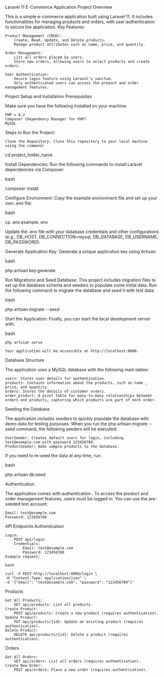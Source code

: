 Laravel 11 E-Commerce Application
Project Overview

This is a simple e-commerce application built using Laravel 11. It includes functionalities for managing products and orders, with user authentication to secure the application.
Key Features:

    Product Management (CRUD):
        Create, Read, Update, and Delete products.
        Manage product attributes such as name, price, and quantity.

    Order Management:
        List all orders placed by users.
        Store new orders, allowing users to select products and create orders.

    User Authentication:
        Secure login feature using Laravel’s sanctum.
        Only authenticated users can access the product and order management features.

Project Setup and Installation
Prerequisites

Make sure you have the following installed on your machine:

    PHP = 8.2
    Composer (Dependency Manager for PHP)
    MySQL


Steps to Run the Project:

    Clone the Repository: Clone this repository to your local machine using the command:

cd project_folder_name

Install Dependencies: Run the following commands to install Laravel dependencies via Composer:

bash

composer install

Configure Environment: Copy the example environment file and set up your own .env file:

bash

cp .env.example .env

Update the .env file with your database credentials and other configurations (e.g., DB_HOST, DB_CONNECTION=mysql, DB_DATABASE, DB_USERNAME, DB_PASSWORD).

Generate Application Key: Generate a unique application key using Artisan:

bash

php artisan key:generate

Run Migrations and Seed Database: This project includes migration files to set up the database schema and seeders to populate some initial data. Run the following command to migrate the database and seed it with test data:

bash

php artisan migrate --seed

Start the Application: Finally, you can start the local development server with:

bash

    php artisan serve

    Your application will be accessible at http://localhost:8000.

Database Structure

The application uses a MySQL database with the following main tables:

    users: Stores user details for authentication.
    products: Contains information about the products, such as name , price, and quantity.
    orders: Stores the details of customer orders.
    order_product: A pivot table for many-to-many relationships between orders and products, capturing which products are part of each order.

Seeding the Database

The application includes seeders to quickly populate the database with demo data for testing purposes. When you run the php artisan migrate --seed command, the following seeders will be executed:

    UserSeeder: Creates default users for login, including test@example.com with password 123456789.
    ProductSeeder: Adds sample products to the database.

If you need to re-seed the data at any time, run:

bash

php artisan db:seed

Authentication

The application comes with authentication . To access the product and order management features, users must be logged in. You can use the pre-seeded test account:

    Email: test@example.com
    Password: 123456789

API Endpoints
Authentication

    Login:
        POST api/login
        Credentials:
            Email: test@example.com
            Password: 123456789
    Example request:

    bash

    curl -X POST http://localhost:8000/login \
    -H "Content-Type: application/json" \
    -d '{"email": "test@example.com", "password": "123456789"}'

Products

    Get All Products:
        GET api/products: List all products.
    Create Product:
        POST api/products: Create a new product (requires authentication).
    Update Product:
        PUT api/products/{id}: Update an existing product (requires authentication).
    Delete Product:
        DELETE api/products/{id}: Delete a product (requires authentication).

Orders

    Get All Orders:
        GET api/orders: List all orders (requires authentication).
    Create New Order:
        POST api/orders: Place a new order (requires authentication).

